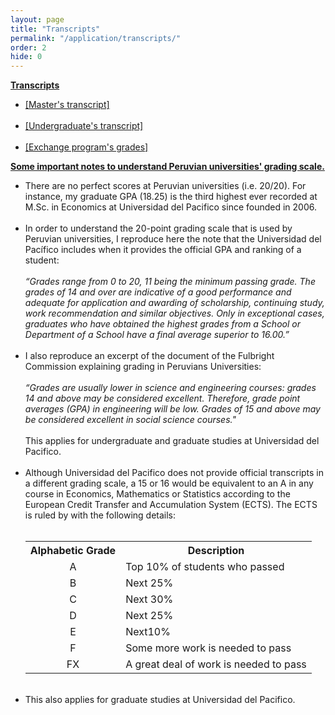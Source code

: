 ```yaml
---
layout: page
title: "Transcripts"
permalink: "/application/transcripts/"
order: 2
hide: 0
---
```


<b><u>Transcripts</u></b>
<ul>
	<li> <a href="{{ "/assets/pdfs/master_grades_english_spanish.pdf" | prepend: site.baseurl | prepend: site.url }}" target="_blank"> [Master's transcript] </a></li>
	<br />
	<li> <a href="{{ "/assets/pdfs/undergraduate_grades_english_spanish.pdf" | prepend: site.baseurl | prepend: site.url }}" target="_blank"> [Undergraduate's transcript] </a></li><br />
	<li> <a href="{{ "/assets/pdfs/grades_maastricht.pdf" | prepend: site.baseurl | prepend: site.url }}" target="_blank"> [Exchange program's grades] </a></li>
</ul>

<b><u>Some important notes to understand Peruvian universities' grading scale.</u></b>

<ul>
	<li>There are no perfect scores at Peruvian universities (i.e. 20/20). For instance, my graduate GPA (18.25) is the third highest ever recorded at M.Sc. in Economics at Universidad del Pacifico since founded in 2006.</li><br />
	<li>In order to understand the 20-point grading scale that is used by Peruvian universities, I reproduce here the note that the Universidad del Pacífico includes when it provides the official GPA and ranking of a student:</li><br />
		<i>“Grades range from 0 to 20, 11 being the minimum passing grade. The grades of 14 and over are indicative of a good             performance and adequate for application and awarding of scholarship, continuing study, work recommendation and similar objectives. Only in exceptional cases, graduates who have obtained the highest grades from a School or Department of a School have a final average superior to 16.00.”</i> <br />
		<br />
	<li>I also reproduce an excerpt of the document of the Fulbright Commission explaining grading in Peruvians Universities: </li><br />
		<i>“Grades are usually lower in science and engineering courses: grades 14 and above may be considered excellent. Therefore, grade point averages (GPA) in engineering will be low. Grades of 15 and above may be considered excellent in social science courses."</i> <br />
		<br />
		This applies for undergraduate and graduate studies at Universidad del Pacifico. <br />
	<br />
	<li>Although Universidad del Pacifico does not provide official transcripts in a different grading scale, a 15 or 16 would be equivalent to an A in any course in Economics, Mathematics or Statistics according to the European Credit Transfer and Accumulation System (ECTS). The ECTS is ruled by with the following details:</li><br />
	    <div>
		<table>
			<tr>
				<th>Alphabetic Grade</th>
				<th>Description</th>
			</tr>
			<tr>
				<td style="text-align: center">A</td>
				<td>Top 10% of students who passed</td>
			</tr>
			<tr>
				<td style="text-align: center">B</td>
				<td>Next 25%</td>
			</tr>
			<tr>
				<td style="text-align: center">C</td>
				<td>Next 30%</td>
			</tr>
			<tr>
				<td style="text-align: center">D</td>
				<td>Next 25%</td>
			</tr>
			<tr>
				<td style="text-align: center">E</td>
				<td>Next10%</td>
			</tr>
			<tr>
				<td style="text-align: center">F</td>
				<td>Some more work is needed to pass</td>
			</tr>
			<tr>
				<td style="text-align: center">FX</td>
				<td>A great deal of work is needed to pass</td>
			</tr>
		</table>
		</div>
		<br />
	<li>This also applies for graduate studies at Universidad del Pacifico.</li><br />
</ul>


